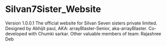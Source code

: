 # Silvan7Sister_Website
Version 1.0.0.1 
The official website for Silvan Seven sisters private limited.
Designed by Abhijit paul, AKA: arrayBlaster-Senior, aka-arrayBlaster. 
Co-developed with Chumki sarkar.
Other valuable members of team: Rajashree Deb
